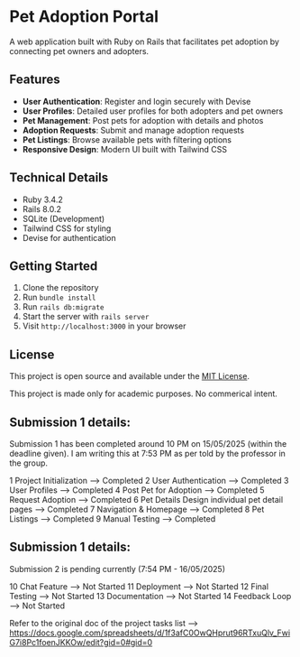 # Pet Adoption Portal

A web application built with Ruby on Rails that facilitates pet adoption by connecting pet owners and adopters.

## Features

- **User Authentication**: Register and login securely with Devise
- **User Profiles**: Detailed user profiles for both adopters and pet owners
- **Pet Management**: Post pets for adoption with details and photos
- **Adoption Requests**: Submit and manage adoption requests
- **Pet Listings**: Browse available pets with filtering options
- **Responsive Design**: Modern UI built with Tailwind CSS

## Technical Details

- Ruby 3.4.2
- Rails 8.0.2
- SQLite (Development)
- Tailwind CSS for styling
- Devise for authentication

## Getting Started

1. Clone the repository
2. Run `bundle install`
3. Run `rails db:migrate`
4. Start the server with `rails server`
5. Visit `http://localhost:3000` in your browser

## License

This project is open source and available under the [MIT License](LICENSE).

This project is made only for academic purposes. No commerical intent.

## Submission 1 details:

Submission 1 has been completed around 10 PM on 15/05/2025 (within the deadline given). I am writing this at 7:53 PM as per told by the professor in the group.

1	Project Initialization --> Completed
2	User Authentication	--> Completed
3	User Profiles --> Completed
4	Post Pet for Adoption --> Completed
5	Request Adoption --> Completed
6	Pet Details	Design individual pet detail pages --> Completed
7	Navigation & Homepage --> Completed
8	Pet Listings --> Completed
9	Manual Testing	--> Completed

## Submission 1 details:

Submission 2 is pending currently (7:54 PM - 16/05/2025)

10	Chat Feature --> Not Started
11	Deployment --> Not Started
12	Final Testing --> Not Started
13	Documentation --> Not Started
14	Feedback Loop --> Not Started

Refer to the original doc of the project tasks list --> https://docs.google.com/spreadsheets/d/1f3afC0OwQHprut96RTxuQlv_FwiG7i8Pc1foenJKKOw/edit?gid=0#gid=0
